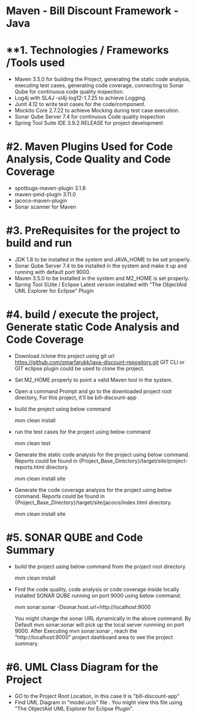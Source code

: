 Maven - Bill Discount Framework - Java
======================================

**1. Technologies / Frameworks /Tools used
==========================================
* Maven 3.5.0 for building the Project, generating the static code analysis, executing test cases, generating code coverage,    connecting to Sonar Qube for continuous code quality inspection.
* Log4j with SL4J -sl4j-log12-1.7.25 to achieve Logging.
* Junit 4.12 to write test cases for the code/component.
* Mockito Core 2.7.22 to achieve Mocking during test case execution.
* Sonar Qube Server 7.4 for continuous Code quality inspection
* Spring Tool Suite IDE 3.9.2.RELEASE for project development

#2. Maven Plugins Used for Code Analysis, Code Quality and Code Coverage
===============================================
* spotbugs-maven-plugin 3.1.8
* maven-pmd-plugin 3.11.0
* jacoco-maven-plugin
* Sonar scanner for Maven

#3. PreRequisites for the project to build and run
======================================================
* JDK 1.8 to be installed  in the system and JAVA_HOME to be set properly.
* Sonar Qube Server 7.4 to be installed in the system and make it up and running with default port 9000.
* Maven 3.5.0 to be Installed in the system and M2_HOME is set properly.
* Spring Tool SUite / Eclipse Latest version installed with "The ObjectAid UML Explorer for Eclipse" Plugin

#4. build / execute the project, Generate static Code Analysis and Code Coverage
=================================================================================
* Download /clone this project using git url https://github.com/omarfarukk/java-discount-repository.git 
  GIT CLI or GIT eclipse plugin could be used to clone the project.
* Set M2_HOME properly to point a valid Maven tool in the system.
* Open a command Prompt and go to the downloaded project root directory, For this project, it'll be bill-discount-app
* build the project using below command

    mvn clean install
  
* run the test cases for the project using below command

    mvn clean test
  
* Generate the static code analysis for the project using below command. 
Reports could be found in {Project_Base_Directory}/target/site/project-reports.html directory.

    mvn clean install site

* Generate the code coverage analysis for the project using below command. 
Reports could be found in {Project_Base_Directory}/target/site/jacoco/index.html directory.

    mvn clean install site
    
#5. SONAR QUBE and Code Summary
===============================================
* build the project using below command from the project root directory

    mvn clean install
    
* Find the code quality, code analysis or code coverage inside locally installed SONAR QUBE running on port 9000 using below command.

    mvn sonar:sonar -Dsonar.host.url=http://localhost:9000
    
    You might change the sonar URL dynamically in the above command. 
    By Default mvn sonar:sonar will pick up the local server runnning on port 9000.
    After Executing mvn sonar:sonar , reach the "http://localhost:9000" project dashboard area to see the project summary.

#6. UML Class Diagram for the Project
=====================================
* GO to the Project Root Location, in this case it is "bill-discount-app"
* Find UML Diagram in "model.ucls" file . You might view this file using "The ObjectAid UML Explorer for Eclipse Plugin".


